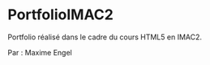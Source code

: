 PortfolioIMAC2
==============

Portfolio réalisé dans le cadre du cours HTML5 en IMAC2.

Par : Maxime Engel
